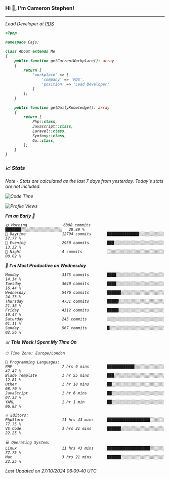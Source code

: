 ### Hi 👋, I'm Cameron Stephen!
<hr>
<p><em>Lead Developer at <a href="https://prindatasolutions.co.uk">PDS</a></p>


```php
<?php

namespace Cajs;

class About extends Me
{
    public function getCurrentWorkplace(): array
    {
        return [
            'workplace' => [
                'company' => 'PDS',
                'position' => 'Lead Developer'
            ]
        ];
    }

    public function getDailyKnowledge(): array
    {
        return [
            Php::class,
            Javascript::class,
            Laravel::class,
            Symfony::class,
            Go::class,
        ];
    }
}
```

### 📈 Stats
<p><em>Note - Stats are calculated as the last 7 days from yesterday. Today's stats are not included.</em></p>


<!--START_SECTION:waka-->
![Code Time](http://img.shields.io/badge/Code%20Time-4%2C037%20hrs%2051%20mins-blue)

![Profile Views](http://img.shields.io/badge/Profile%20Views-0-blue)

**I'm an Early 🐤** 

```text
🌞 Morning                6398 commits        ███████░░░░░░░░░░░░░░░░░░   28.89 % 
🌆 Daytime                12794 commits       ██████████████░░░░░░░░░░░   57.77 % 
🌃 Evening                2950 commits        ███░░░░░░░░░░░░░░░░░░░░░░   13.32 % 
🌙 Night                  4 commits           ░░░░░░░░░░░░░░░░░░░░░░░░░   00.02 % 
```
📅 **I'm Most Productive on Wednesday** 

```text
Monday                   3175 commits        ████░░░░░░░░░░░░░░░░░░░░░   14.34 % 
Tuesday                  3640 commits        ████░░░░░░░░░░░░░░░░░░░░░   16.44 % 
Wednesday                5476 commits        ██████░░░░░░░░░░░░░░░░░░░   24.73 % 
Thursday                 4731 commits        █████░░░░░░░░░░░░░░░░░░░░   21.36 % 
Friday                   4312 commits        █████░░░░░░░░░░░░░░░░░░░░   19.47 % 
Saturday                 245 commits         ░░░░░░░░░░░░░░░░░░░░░░░░░   01.11 % 
Sunday                   567 commits         █░░░░░░░░░░░░░░░░░░░░░░░░   02.56 % 
```


📊 **This Week I Spent My Time On** 

```text
🕑︎ Time Zone: Europe/London

💬 Programming Languages: 
PHP                      7 hrs 9 mins        ████████████░░░░░░░░░░░░░   47.47 % 
Blade Template           1 hr 55 mins        ███░░░░░░░░░░░░░░░░░░░░░░   12.81 % 
Other                    1 hr 18 mins        ██░░░░░░░░░░░░░░░░░░░░░░░   08.70 % 
JavaScript               1 hr 6 mins         ██░░░░░░░░░░░░░░░░░░░░░░░   07.33 % 
YAML                     1 hr 1 min          ██░░░░░░░░░░░░░░░░░░░░░░░   06.82 % 

🔥 Editors: 
PhpStorm                 11 hrs 43 mins      ███████████████████░░░░░░   77.75 % 
VS Code                  3 hrs 21 mins       ██████░░░░░░░░░░░░░░░░░░░   22.25 % 

💻 Operating System: 
Linux                    11 hrs 43 mins      ███████████████████░░░░░░   77.75 % 
Mac                      3 hrs 21 mins       ██████░░░░░░░░░░░░░░░░░░░   22.25 % 
```


 Last Updated on 27/10/2024 06:09:40 UTC
<!--END_SECTION:waka-->
